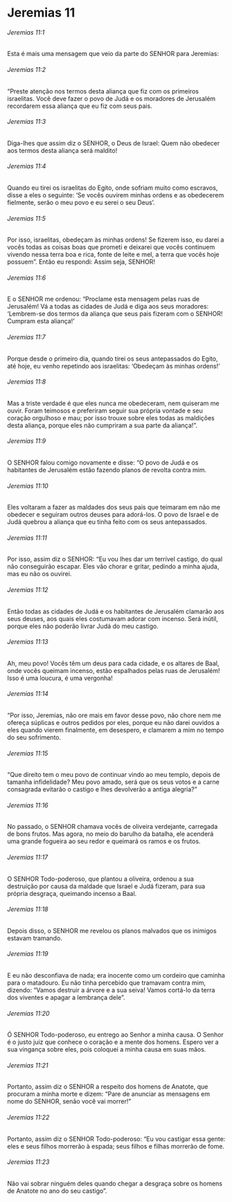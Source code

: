 # Jeremias 11

###### Jeremias 11:1

Esta é mais uma mensagem que veio da parte do SENHOR para Jeremias:

###### Jeremias 11:2

“Preste atenção nos termos desta aliança que fiz com os primeiros israelitas. Você deve fazer o povo de Judá e os moradores de Jerusalém recordarem essa aliança que eu fiz com seus pais.

###### Jeremias 11:3

Diga-lhes que assim diz o SENHOR, o Deus de Israel: Quem não obedecer aos termos desta aliança será maldito!

###### Jeremias 11:4

Quando eu tirei os israelitas do Egito, onde sofriam muito como escravos, disse a eles o seguinte: ‘Se vocês ouvirem minhas ordens e as obedecerem fielmente, serão o meu povo e eu serei o seu Deus’.

###### Jeremias 11:5

Por isso, israelitas, obedeçam às minhas ordens! Se fizerem isso, eu darei a vocês todas as coisas boas que prometi e deixarei que vocês continuem vivendo nessa terra boa e rica, fonte de leite e mel, a terra que vocês hoje possuem”. Então eu respondi: Assim seja, SENHOR!

###### Jeremias 11:6

E o SENHOR me ordenou: “Proclame esta mensagem pelas ruas de Jerusalém! Vá a todas as cidades de Judá e diga aos seus moradores: ‘Lembrem-se dos termos da aliança que seus pais fizeram com o SENHOR! Cumpram esta aliança!’

###### Jeremias 11:7

Porque desde o primeiro dia, quando tirei os seus antepassados do Egito, até hoje, eu venho repetindo aos israelitas: ‘Obedeçam às minhas ordens!’

###### Jeremias 11:8

Mas a triste verdade é que eles nunca me obedeceram, nem quiseram me ouvir. Foram teimosos e preferiram seguir sua própria vontade e seu coração orgulhoso e mau; por isso trouxe sobre eles todas as maldições desta aliança, porque eles não cumpriram a sua parte da aliança!”.

###### Jeremias 11:9

O SENHOR falou comigo novamente e disse: “O povo de Judá e os habitantes de Jerusalém estão fazendo planos de revolta contra mim.

###### Jeremias 11:10

Eles voltaram a fazer as maldades dos seus pais que teimaram em não me obedecer e seguiram outros deuses para adorá-los. O povo de Israel e de Judá quebrou a aliança que eu tinha feito com os seus antepassados.

###### Jeremias 11:11

Por isso, assim diz o SENHOR: “Eu vou lhes dar um terrível castigo, do qual não conseguirão escapar. Eles vão chorar e gritar, pedindo a minha ajuda, mas eu não os ouvirei.

###### Jeremias 11:12

Então todas as cidades de Judá e os habitantes de Jerusalém clamarão aos seus deuses, aos quais eles costumavam adorar com incenso. Será inútil, porque eles não poderão livrar Judá do meu castigo.

###### Jeremias 11:13

Ah, meu povo! Vocês têm um deus para cada cidade, e os altares de Baal, onde vocês queimam incenso, estão espalhados pelas ruas de Jerusalém! Isso é uma loucura, é uma vergonha!

###### Jeremias 11:14

“Por isso, Jeremias, não ore mais em favor desse povo, não chore nem me ofereça súplicas e outros pedidos por eles, porque eu não darei ouvidos a eles quando vierem finalmente, em desespero, e clamarem a mim no tempo do seu sofrimento.

###### Jeremias 11:15

“Que direito tem o meu povo de continuar vindo ao meu templo, depois de tamanha infidelidade? Meu povo amado, será que os seus votos e a carne consagrada evitarão o castigo e lhes devolverão a antiga alegria?”

###### Jeremias 11:16

No passado, o SENHOR chamava vocês de oliveira verdejante, carregada de bons frutos. Mas agora, no meio do barulho da batalha, ele acenderá uma grande fogueira ao seu redor e queimará os ramos e os frutos.

###### Jeremias 11:17

O SENHOR Todo-poderoso, que plantou a oliveira, ordenou a sua destruição por causa da maldade que Israel e Judá fizeram, para sua própria desgraça, queimando incenso a Baal.

###### Jeremias 11:18

Depois disso, o SENHOR me revelou os planos malvados que os inimigos estavam tramando.

###### Jeremias 11:19

E eu não desconfiava de nada; era inocente como um cordeiro que caminha para o matadouro. Eu não tinha percebido que tramavam contra mim, dizendo: “Vamos destruir a árvore e a sua seiva! Vamos cortá-lo da terra dos viventes e apagar a lembrança dele”.

###### Jeremias 11:20

Ó SENHOR Todo-poderoso, eu entrego ao Senhor a minha causa. O Senhor é o justo juiz que conhece o coração e a mente dos homens. Espero ver a sua vingança sobre eles, pois coloquei a minha causa em suas mãos.

###### Jeremias 11:21

Portanto, assim diz o SENHOR a respeito dos homens de Anatote, que procuram a minha morte e dizem: “Pare de anunciar as mensagens em nome do SENHOR, senão você vai morrer!”

###### Jeremias 11:22

Portanto, assim diz o SENHOR Todo-poderoso: “Eu vou castigar essa gente: eles e seus filhos morrerão à espada; seus filhos e filhas morrerão de fome.

###### Jeremias 11:23

Não vai sobrar ninguém deles quando chegar a desgraça sobre os homens de Anatote no ano do seu castigo”.

